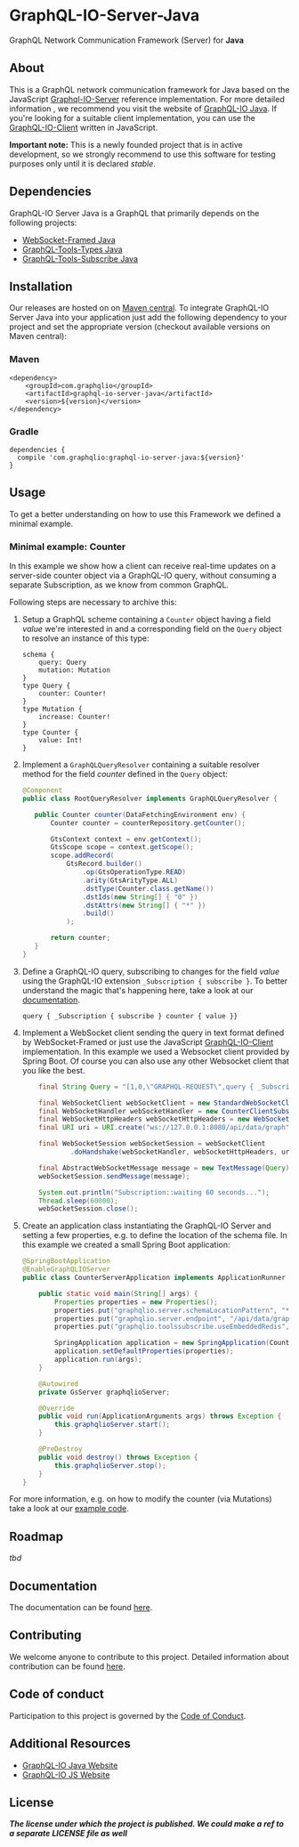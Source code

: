 # GraphQL-IO-Server-Java
GraphQL Network Communication Framework (Server) for **Java**

## About
This is a GraphQL network communication framework for Java based on the JavaScript 
[Graphql-IO-Server](https://github.com/rse/graphql-io-server) reference implementation. For more detailed information
, we recommend you visit the website of [GraphQL-IO Java](http://java.graphql-io.com/). If you're looking for a
 suitable client implementation, you can use the [GraphQL-IO-Client](https://github.com/rse/graphql-io-client
 ) written in JavaScript.

**Important note:** This is a newly founded project that is in active development, so we strongly recommend to use this
 software for testing purposes only until it is declared _stable_. 

## Dependencies
GraphQL-IO Server Java is a GraphQL that primarily depends on the following projects:

- [WebSocket-Framed Java](https://github.com/msg-systems/websocket-framed-java)
- [GraphQL-Tools-Types Java](https://github.com/msg-systems/graphql-tools-types-java)
- [GraphQL-Tools-Subscribe Java](https://github.com/msg-systems/graphql-tools-subscribe-java)

## Installation
Our releases are hosted on on [Maven central](). To integrate GraphQL-IO Server Java into your application just add the
 following dependency to your project and set the appropriate version (checkout available versions on Maven
  central):

### Maven

```
<dependency>
	<groupId>com.graphqlio</groupId>
	<artifactId>graphql-io-server-java</artifactId>
	<version>${version}</version>
</dependency>
```

### Gradle 
```
dependencies {
  compile 'com.graphqlio:graphql-io-server-java:${version}'
}
```

## Usage 
To get a better understanding on how to use this Framework we defined a minimal example.

### Minimal example: Counter 
In this example we show how a client can receive real-time updates on a server-side counter object via a GraphQL-IO
 query, without consuming a separate Subscription, as we know from common GraphQL.

Following steps are necessary to archive this:
1. Setup a GraphQL scheme containing a `Counter` object having a field _value_ we're interested in and a corresponding
 field on the `Query` object to resolve an instance of this type: 

    ```
    schema {
        query: Query
        mutation: Mutation
    }
    type Query {
        counter: Counter!
    }
    type Mutation {
        increase: Counter!
    }
    type Counter {
        value: Int!
    }
    ```

2. Implement a `GraphQLQueryResolver` containing a suitable resolver method for the field _counter_ defined in the
 `Query` object:
     ```java
     @Component
     public class RootQueryResolver implements GraphQLQueryResolver {
     
        public Counter counter(DataFetchingEnvironment env) {
            Counter counter = counterRepository.getCounter();
     
            GtsContext context = env.getContext();
            GtsScope scope = context.getScope();
            scope.addRecord(
                GtsRecord.builder()
                    .op(GtsOperationType.READ)
                    .arity(GtsArityType.ALL)
                    .dstType(Counter.class.getName())
                    .dstIds(new String[] { "0" })
                    .dstAttrs(new String[] { "*" })
                    .build()
                );
     
            return counter;
        }
     }
    ```
3. Define a GraphQL-IO query, subscribing to changes for the field _value_ using the GraphQL-IO extension `_Subscription
 { subscribe }`. To better understand the magic that's happening here, take a look at our [documentation]().

    ```
    query { _Subscription { subscribe } counter { value }}
    ```

4. Implement a WebSocket client sending the query in text format defined by WebSocket-Framed or just use the
 JavaScript [GraphQL-IO-Client](https://github.com/rse/graphql-io-client
 ) implementation. In this example we used a Websocket client provided by Spring Boot. Of course you can also use any
  other Websocket client that you like the best.

    ```java
        final String Query = "[1,0,\"GRAPHQL-REQUEST\",query { _Subscription { subscribe } counter { value } } ]";
    
        final WebSocketClient webSocketClient = new StandardWebSocketClient();
        final WebSocketHandler webSocketHandler = new CounterClientSubscriptionHandler();
        final WebSocketHttpHeaders webSocketHttpHeaders = new WebSocketHttpHeaders();
        final URI uri = URI.create("ws://127.0.0.1:8080/api/data/graph");
    
        final WebSocketSession webSocketSession = webSocketClient
                .doHandshake(webSocketHandler, webSocketHttpHeaders, uri).get();
    
        final AbstractWebSocketMessage message = new TextMessage(Query);
        webSocketSession.sendMessage(message);
    
        System.out.println("Subscription::waiting 60 seconds...");
        Thread.sleep(60000);
        webSocketSession.close();
    ```

5. Create an application class instantiating the GraphQL-IO Server and setting a few properties, e.g. to define the
 location of the schema file.  In this example we created a small Spring Boot application:

    ```java
    @SpringBootApplication
    @EnableGraphQLIOServer
    public class CounterServerApplication implements ApplicationRunner {
    
        public static void main(String[] args) {
            Properties properties = new Properties();
            properties.put("graphqlio.server.schemaLocationPattern", "**/*.counter.graphql");
            properties.put("graphqlio.server.endpoint", "/api/data/graph");
            properties.put("graphqlio.toolssubscribe.useEmbeddedRedis", "true");
    
            SpringApplication application = new SpringApplication(CounterServerApplication.class);
            application.setDefaultProperties(properties);
            application.run(args);
        }
    
        @Autowired
        private GsServer graphqlioServer;
    
        @Override
        public void run(ApplicationArguments args) throws Exception {
            this.graphqlioServer.start();
        }
    
        @PreDestroy
        public void destroy() throws Exception {
            this.graphqlioServer.stop();
        }
    }
    ```

For more information, e.g. on how to modify the counter (via Mutations) take a look at our 
[example code](https://github.com/msg-systems/graphql-io-server-java/samples/counter).

## Roadmap
_tbd_ 

## Documentation
The documentation can be found [here](http://java.graphql-io.com/).

## Contributing
We welcome anyone to contribute to this project. Detailed information about contribution can be found 
[here](CONTRIBUTING.md).

## Code of conduct
Participation to this project is governed by the [Code of Conduct](code-of-conduct.md).

## Additional Resources

- [GraphQL-IO Java Website](http://java.graphql-io.com/)
- [GraphQL-IO JS Website](http://graphql-io.com/)

## License 
***The license under which the project is published. We could make a ref to a separate LICENSE file as well***
